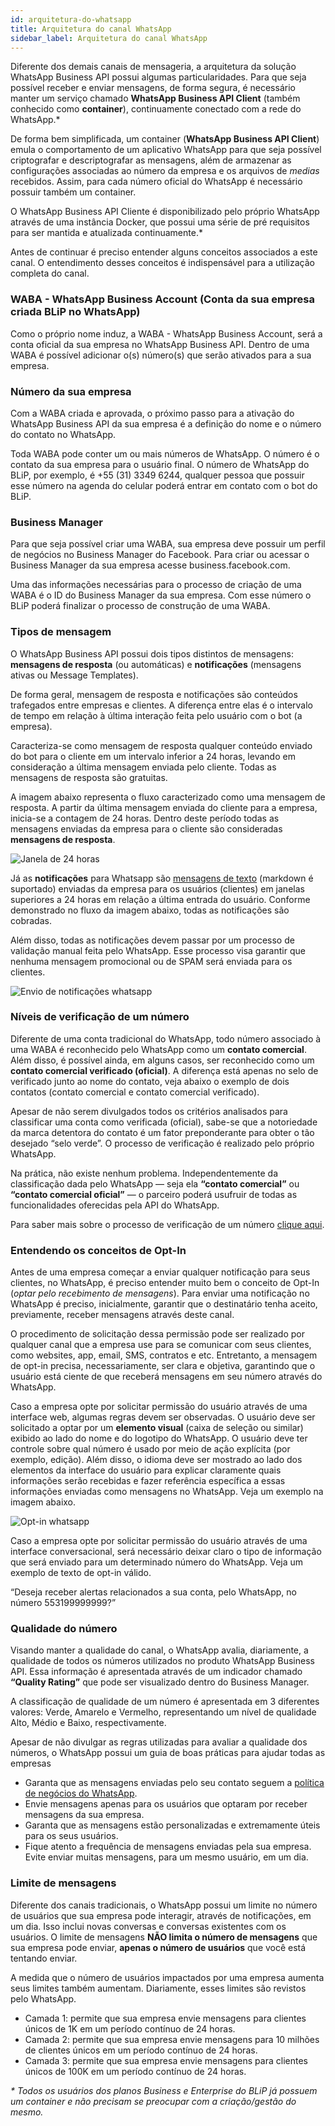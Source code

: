 ```yaml
---
id: arquitetura-do-whatsapp
title: Arquitetura do canal WhatsApp
sidebar_label: Arquitetura do canal WhatsApp
---
```


Diferente dos demais canais de mensageria, a arquitetura da solução WhatsApp Business API possui algumas particularidades. Para que seja possível receber e enviar mensagens, de forma segura, é necessário manter um serviço chamado **WhatsApp Business API Client** (também conhecido como **container**), continuamente conectado com a rede do WhatsApp.*


De forma bem simplificada, um container (**WhatsApp Business API Client**) emula o comportamento de um aplicativo WhatsApp para que seja possível criptografar e descriptografar as mensagens, além de armazenar as configurações associadas ao número da empresa e os arquivos de *medias* recebidos. Assim, para cada número oficial do WhatsApp é necessário possuir também um container.

O WhatsApp Business API Cliente é disponibilizado pelo próprio WhatsApp através de uma instância Docker, que possui uma série de pré requisitos para ser mantida e atualizada continuamente.*

Antes de continuar é preciso entender alguns conceitos associados a este canal. O entendimento desses conceitos é indispensável para a utilização completa do canal.

### WABA - WhatsApp Business Account (Conta da sua empresa criada BLiP no WhatsApp)

Como o próprio nome induz, a WABA - WhatsApp Business Account, será a conta oficial da sua empresa no WhatsApp Business API. Dentro de uma WABA é possível adicionar o(s) número(s) que serão ativados para a sua empresa.

### Número da sua empresa

Com a WABA criada e aprovada, o próximo passo para a ativação do WhatsApp Business API da sua empresa é a definição do nome e o número do contato no WhatsApp.

Toda WABA pode conter um ou mais números de WhatsApp. O número é o contato da sua empresa para o usuário final. O número de WhatsApp do BLiP, por exemplo, é +55 (31) 3349 6244, qualquer pessoa que possuir esse número na agenda do celular poderá entrar em contato com o bot do BLiP.

### Business Manager

Para que seja possível criar uma WABA, sua empresa deve possuir um perfil de negócios no Business Manager do Facebook. Para criar ou acessar o Business Manager da sua empresa acesse business.facebook.com.

Uma das informações necessárias para o processo de criação de uma WABA é o ID do Business Manager da sua empresa. Com esse número o BLiP poderá finalizar o processo de construção de uma WABA.

### Tipos de mensagem

O WhatsApp Business API possui dois tipos distintos de mensagens: **mensagens de resposta** (ou automáticas) e **notificações** (mensagens ativas ou Message Templates).

De forma geral, mensagem de resposta e notificações são conteúdos trafegados entre empresas e clientes. A diferença entre elas é o intervalo de tempo em relação à última interação feita pelo usuário com o bot (a empresa).

Caracteriza-se como mensagem de resposta qualquer conteúdo enviado do bot para o cliente em um intervalo inferior a 24 horas, levando em consideração a última mensagem enviada pelo cliente. Todas as mensagens de resposta são gratuitas.

A imagem abaixo representa o fluxo caracterizado como uma mensagem de resposta. A partir da última mensagem enviada do cliente para a empresa, inicia-se a contagem de 24 horas. Dentro deste período todas as mensagens enviadas da empresa para o cliente são consideradas **mensagens de resposta**.

​![Janela de 24 horas](/img/channels/whatsapp/arquitetura-do-whatsapp-1.png)<br>

Já as **notificações** para Whatsapp são <u>mensagens de texto</u> (markdown é suportado) enviadas da empresa para os usuários (clientes) em janelas superiores a 24 horas em relação a última entrada do usuário. Conforme demonstrado no fluxo da imagem abaixo, todas as notificações são cobradas.

Além disso, todas as notificações devem passar por um processo de validação manual feita pelo WhatsApp. Esse processo visa garantir que nenhuma mensagem promocional ou de SPAM será enviada para os clientes.

​![Envio de notificações whatsapp](/img/channels/whatsapp/arquitetura-do-whatsapp-2.png)<br>

### Níveis de verificação de um número

Diferente de uma conta tradicional do WhatsApp, todo número associado à uma WABA é reconhecido pelo WhatsApp como um **contato comercial**. Além disso, é possível ainda, em alguns casos, ser reconhecido como um **contato comercial verificado (oficial)**. A diferença está apenas no selo de verificado junto ao nome do contato, veja abaixo o exemplo de dois contatos (contato comercial e contato comercial verificado).

Apesar de não serem divulgados todos os critérios analisados para classificar uma conta como verificada (oficial), sabe-se que a notoriedade da marca detentora do contato é um fator preponderante para obter o tão desejado “selo verde”. O processo de verificação é realizado pelo próprio WhatsApp.

Na prática, não existe nenhum problema. Independentemente da classificação dada pelo WhatsApp — seja ela **“contato comercial”** ou **“contato comercial oficial”** — o parceiro poderá usufruir de todas as funcionalidades oferecidas pela API do WhatsApp.

Para saber mais sobre o processo de verificação de um número [clique aqui](https://take.net/blog/chatbots/verificacao-de-contas-no-whatsapp-requisitos/).

### Entendendo os conceitos de Opt-In

Antes de uma empresa começar a enviar qualquer notificação para seus clientes, no WhatsApp, é preciso entender muito bem o conceito de Opt-In (*optar pelo recebimento de mensagens*). Para enviar uma notificação no WhatsApp é preciso, inicialmente, garantir que o destinatário tenha aceito, previamente, receber mensagens através deste canal.

O procedimento de solicitação dessa permissão pode ser realizado por qualquer canal que a empresa use para se comunicar com seus clientes, como websites, app, email, SMS, contratos e etc. Entretanto, a mensagem de opt-in precisa, necessariamente, ser clara e objetiva, garantindo que o usuário está ciente de que receberá mensagens em seu número através do WhatsApp.

Caso a empresa opte por solicitar permissão do usuário através de uma interface web, algumas regras devem ser observadas. O usuário deve ser solicitado a optar por um **elemento visual** (caixa de seleção ou similar) exibido ao lado do nome e do logotipo do WhatsApp. O usuário deve ter controle sobre qual número é usado por meio de ação explícita (por exemplo, edição). Além disso, o idioma deve ser mostrado ao lado dos elementos da interface do usuário para explicar claramente quais informações serão recebidas e fazer referência específica a essas informações enviadas como mensagens no WhatsApp. Veja um exemplo na imagem abaixo.

![Opt-in whatsapp](/img/channels/whatsapp/arquitetura-do-whatsapp-3.png)<br>

Caso a empresa opte por solicitar permissão do usuário através de uma interface conversacional, será necessário deixar claro o tipo de informação que será enviado para um determinado número do WhatsApp. Veja um exemplo de texto de opt-in válido.

“Deseja receber alertas relacionados a sua conta, pelo WhatsApp, no número 553199999999?”

### Qualidade do número

Visando manter a qualidade do canal, o WhatsApp avalia, diariamente, a qualidade de todos os números utilizados no produto WhatsApp Business API. Essa informação é apresentada através de um indicador chamado **“Quality Rating”** que pode ser visualizado dentro do Business Manager.

A classificação de qualidade de um número é apresentada em 3 diferentes valores: Verde, Amarelo e Vermelho, representando um nível de qualidade Alto, Médio e Baixo, respectivamente.

Apesar de não divulgar as regras utilizadas para avaliar a qualidade dos números, o WhatsApp possui um guia de boas práticas para ajudar todas as empresas

* Garanta que as mensagens enviadas pelo seu contato seguem a [política de negócios do WhatsApp](https://www.whatsapp.com/legal/business-policy/?fbclid=IwAR2ZeLQV5x2myO8Udcw-pvoFqGnQR-eymyaxQ3RsVlzcoELTSDgufVGYXh8).
* Envie mensagens apenas para os usuários que optaram por receber mensagens da sua empresa.
* Garanta que as mensagens estão personalizadas e extremamente úteis para os seus usuários.
* Fique atento a frequência de mensagens enviadas pela sua empresa. Evite enviar muitas mensagens, para um mesmo usuário, em um dia.

### Limite de mensagens

Diferente dos canais tradicionais, o WhatsApp possui um limite no número de usuários que sua empresa pode interagir, através de notificações, em um dia. Isso inclui novas conversas e conversas existentes com os usuários. O limite de mensagens **NÃO limita o número de mensagens** que sua empresa pode enviar, **apenas o número de usuários** que você está tentando enviar.

A medida que o número de usuários impactados por uma empresa aumenta seus limites também aumentam. Diariamente, esses limites são revistos pelo WhatsApp.

* Camada 1: permite que sua empresa envie mensagens para clientes únicos de 1K em um período contínuo de 24 horas.
* Camada 2: permite que sua empresa envie mensagens para 10 milhões de clientes únicos em um período contínuo de 24 horas.
* Camada 3: permite que sua empresa envie mensagens para clientes únicos de 100K em um período contínuo de 24 horas.


*\* Todos os usuários dos planos Business e Enterprise do BLiP já possuem um container e não precisam se preocupar com a criação/gestão do mesmo.*
